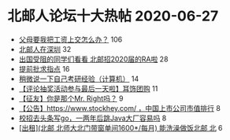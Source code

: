 # 北邮人论坛十大热帖 2020-06-27

- [父母要我把工资上交怎么办？](https://bbs.byr.cn/article/Talking/6199102) 106
- [北邮人在深圳](https://bbs.byr.cn/article/BYRatSZ/8780) 32
- [出国受阻的同学们看看 北邮招2020届的RA啦](https://bbs.byr.cn/article/Picture/3258970) 28
- [提前批求指点](https://bbs.byr.cn/article/Job/2093716) 16
- [稍微说一下自己考研经验（计算机）](https://bbs.byr.cn/article/AimGraduate/1192597) 14
- [【评论抽奖活动参与最后一天啦】耳饰团购](https://bbs.byr.cn/article/Beauty/331131) 11
- [【征友】你是那个Mr. Right吗？](https://bbs.byr.cn/article/Friends/1964409) 9
- [【公告】https://www.stockhey.com/ ，中国上市公司市值排行](https://bbs.byr.cn/article/Financial/77508) 8
- [校招去头条写go，一两年后跳Java大厂容易吗](https://bbs.byr.cn/article/WorkLife/1145481) 8
- [[出租](北邮 北师大北门带窗单间1600*/每月) 能洗澡做饭北邮 北](https://bbs.byr.cn/article/Home/125663) 6


